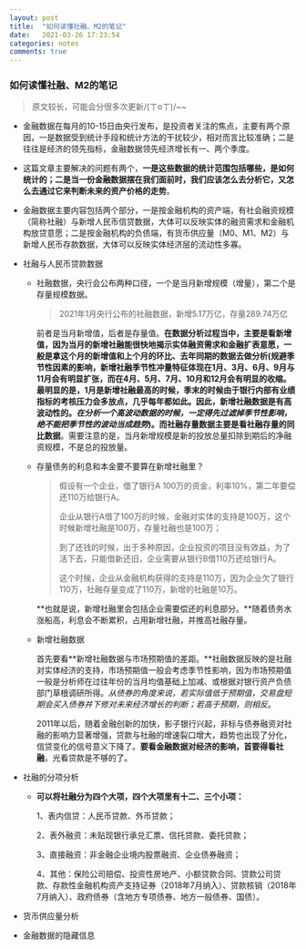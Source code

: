 ```yaml
---
layout: post
title:  "如何读懂社融、M2的笔记"
date:   2021-03-26 17:23:54
categories: notes
comments: true
---
```


### 如何读懂社融、M2的笔记

> 原文较长，可能会分很多次更新/(ㄒoㄒ)/~~

- 金融数据在每月的10-15日由央行发布，是投资者关注的焦点，主要有两个原因，一是数据受到统计手段和统计方法的干扰较少，相对而言比较准确；二是往往是经济的领先指标，金融数据领先经济增长有一、两个季度。

- 这篇文章主要解决的问题有两个，**一是这些数据的统计范围包括哪些，是如何统计的；二是当一份金融数据摆在我们面前时，我们应该怎么去分析它，又怎么去通过它来判断未来的资产价格的走势**。

- 金融数据主要内容包括两个部分，一是按金融机构的资产端，有社会融资规模（简称社融）与新增人民币信贷数据，大体可以反映实体的融资需求和金融机构放贷意愿；二是按金融机构的负债端，有货币供应量（M0、M1、M2）与新增人民币存款数据，大体可以反映实体经济层的流动性多寡。

- 社融与人民币贷款数据

  - 社融数据，央行会公布两种口径，一个是当月新增规模（增量），第二个是存量规模数据。

    > 2021年1月央行公布的社融数据，新增5.17万亿，存量289.74万亿

    前者是当月新增值，后者是存量值。**在数据分析过程当中，主要是看新增值，因为当月的新增社融能很快地揭示实体融资需求和金融扩表意愿，一般是拿这个月的新增值和上个月的环比、去年同期的数据去做分析(**规避季节性因素的影响，新增社融季节性冲量特征体现在1月、3月、6月、9月与11月会有明显扩张，而在4月、5月、7月、10月和12月会有明显的收缩。最明显的是，1月是新增社融最高的时候，季末的时候由于银行内部有业绩指标的考核压力会多放点，几乎每年都如此。因此，新增社融数据是有高波动性的。*在分析一个高波动数据的时候，一定得先过滤掉季节性影响，绝不能把季节性的波动当成趋势***)。而社融存量数据主要是看社融存量的同比数据**。需要注意的是，当月新增规模是新的投放总量扣除到期后的净融资规模，不是总的投放量。

  - 存量债务的利息和本金要不要算在新增社融里？

    > 假设有一个企业，借了银行A 100万的资金，利率10%，第二年要偿还110万给银行A。
    >
    > 企业从银行A借了100万的时候，金融对实体的支持是100万，这个时候新增社融是100万，存量社融也是100万；
    >
    > 到了还钱的时候，出于多种原因，企业投资的项目没有效益，为了活下去，只能借新还旧，企业需要从银行B借110万还给银行A。
    >
    > 这个时候，企业从金融机构获得的支持是110万，因为企业欠了银行110万，社融存量变成了110万，新增的社融是10万。

    **也就是说，新增社融里会包括企业需要偿还的利息部分。**随着债务水涨船高，利息会不断累积，占用新增社融，并推高社融存量。

  - 新增社融数据

    首先要看**新增社融数据与市场预期值的差距。**社融数据反映的是社融对实体经济的支持，市场预期值一般会考虑季节性影响，因为市场预期值一般是分析师在过往年份的当月均值基础上加减、或根据对银行资产负债部门草根调研所得。*从债券的角度来说，若实际值低于预期值，交易盘短期会买入债券并下修对未来经济增长的判断；若高于预期，则相反*。

    2011年以后，随着金融创新的加快，影子银行兴起，非标与债券融资对社融的影响力显著增强，贷款与社融的增速裂口增大，趋势也出现了分化，信贷变化的信号意义下降了。**要看金融数据对经济的影响，首要得看社融**，光看贷款是不够的了。

- 社融的分项分析

  - **可以将社融分为四个大项，四个大项里有十二、三个小项：**

    1、表内信贷：人民币贷款、外币贷款；

    2、表外融资：未贴现银行承兑汇票、信托贷款、委托贷款；

    3、直接融资：非金融企业境内股票融资、企业债券融资；

    4、其他：保险公司赔偿、投资性房地产、小额贷款合同、贷款公司贷款、存款性金融机构资产支持证券（2018年7月纳入）、贷款核销（2018年7月纳入）、政府债券（含地方专项债券、地方一般债券、国债）。

- 货币供应量分析

- 金融数据的隐藏信息

